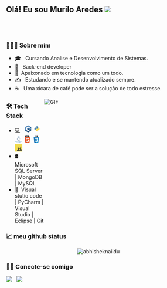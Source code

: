 <h2>Olá! Eu sou Murilo Aredes  <img src="https://github.com/souvikguria98/souvikguria98/blob/master/Hi.gif" width="25"></h2>
<br> </br>
<h3> 🧑🏾‍💻 Sobre mim </h3> 

- 🎓 &nbsp; Cursando Analise e Desenvolvimento de Sistemas.
- 💼 &nbsp; Back-end developer
- 🌱&nbsp;  Apaixonado em tecnologia como um todo.
- ✍️ &nbsp; Estudando e se mantendo atualizado sempre.
- ☕ &nbsp; Uma xícara de café pode ser a solução de todo estresse.
<img src="https://raw.githubusercontent.com/abhisheknaiidu/abhisheknaiidu/master/code.gif" width="400" align="right" height="320" alt="GIF">   
<h3>🛠 Tech Stack</h3>

- 💻 &nbsp; 
<code><img height="20" src="https://raw.githubusercontent.com/github/explore/80688e429a7d4ef2fca1e82350fe8e3517d3494d/topics/cpp/cpp.png"></code>
<code><img height="20" src="https://raw.githubusercontent.com/github/explore/80688e429a7d4ef2fca1e82350fe8e3517d3494d/topics/python/python.png"></code>
<code><img height="20" src="https://raw.githubusercontent.com/github/explore/80688e429a7d4ef2fca1e82350fe8e3517d3494d/topics/c/c.png"></code>
<code><img height="20" src="https://raw.githubusercontent.com/github/explore/80688e429a7d4ef2fca1e82350fe8e3517d3494d/topics/html/html.png"></code>
<code><img height="20" src="https://raw.githubusercontent.com/github/explore/80688e429a7d4ef2fca1e82350fe8e3517d3494d/topics/css/css.png"></code>
<code><img height="20" src="https://raw.githubusercontent.com/github/explore/80688e429a7d4ef2fca1e82350fe8e3517d3494d/topics/javascript/javascript.png"></code>
-  🛢 &nbsp; Microsoft SQL Server | MongoDB | MySQL  
- 🔧 &nbsp;Visual stutio code | PyCharm | Visual Studio  | Eclipse | Git 

<h3>📈 meu github status</h3>  
<p align="center"> <img src="https://github-readme-stats.vercel.app/api?username=MuriloAredes&show_icons=true&theme=gotham" alt="abhisheknaiidu" />
      
  <h3> 🤝🏻 Conecte-se comigo </h3> 
<a href="https://www.linkedin.com/in/murilo-henrique-aredes-b58705170/" rel="nofollow"><img src="https://camo.githubusercontent.com/5f5c514ea5b09b205494cfa3eb4c38be4aa8ecf446c42bcf8ddb5ed515529612/68747470733a2f2f696d672e69636f6e73382e636f6d2f706c6173746963696e652f3130302f3030303030302f6c696e6b6564696e2e706e67" width="50" data-canonical-src="https://img.icons8.com/plasticine/100/000000/linkedin.png" style="max-width:100%;"></a>
&nbsp; <a href="mailto:Murilohenrique467@gmail.com" target="_blank" rel="noopener noreferrer"><img src="https://img.icons8.com/plasticine/100/000000/gmail.png"  width="50" /></a> 
